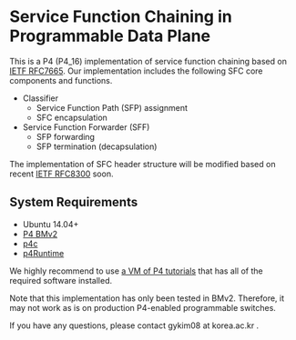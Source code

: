 # Service Function Chaining in Programmable Data Plane

This is a P4 (P4_16) implementation of service function chaining based on [IETF RFC7665](https://tools.ietf.org/html/rfc7665).
Our implementation includes the following SFC core components and functions.
* Classifier
  * Service Function Path (SFP) assignment
  * SFC encapsulation
* Service Function Forwarder (SFF)
  * SFP forwarding
  * SFP termination (decapsulation)

The implementation of SFC header structure will be modified based on recent [IETF RFC8300](https://tools.ietf.org/html/rfc8300) soon.

## System Requirements
* Ubuntu 14.04+
* [P4 BMv2](https://github.com/p4lang/behavioral-model)
* [p4c](https://github.com/p4lang/p4c)
* [p4Runtime](https://github.com/p4lang/PI)

We highly recommend to use [a VM of P4 tutorials](https://github.com/p4lang/tutorials/tree/sigcomm18-final-edits) that has all of the required software installed.

Note that this implementation has only been tested in BMv2.
Therefore, it may not work as is on production P4-enabled programmable switches.

If you have any questions, please contact gykim08 at korea.ac.kr .
